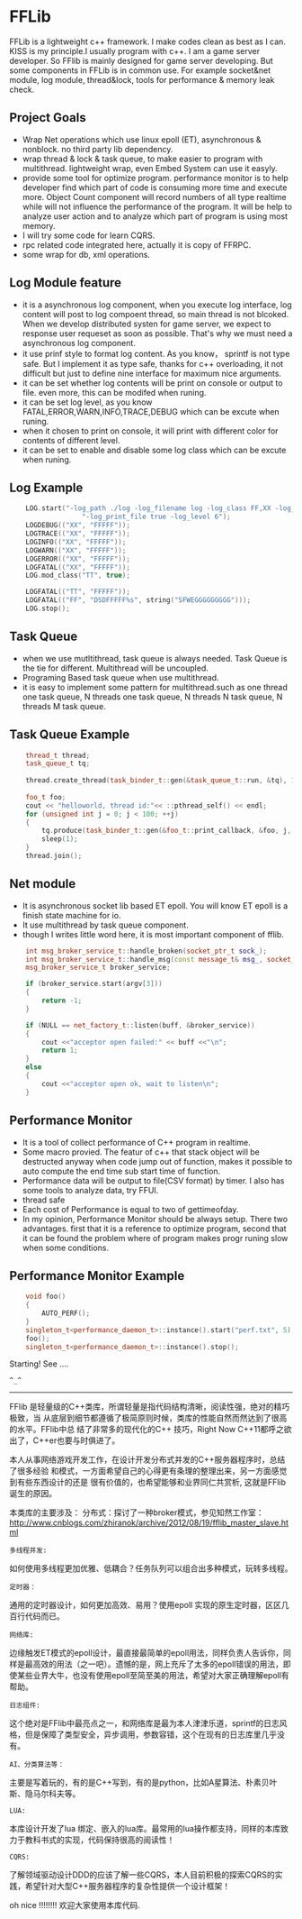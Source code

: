 # FFLib

FFLib is a lightweight c++ framework. I make codes clean as best as I can. KISS is my principle.I usually program 
with c++. I am a game server developer. So FFlib is mainly designed for game server developing. But some components
in FFLib is in common use. For example socket&net module, log module, thread&lock, tools for performance & memory 
leak check.

## Project Goals
 * Wrap Net operations which use linux epoll (ET), asynchronous & nonblock. no third party lib dependency.
 * wrap thread & lock & task queue, to make easier to program with multithread. lightweight wrap, even Embed System
   can use it easyly.
 * provide some tool for optimize program. performance monitor is to help developer find which part of code is consuming 
   more time and execute more. Object Count component will record numbers of all type realtime while will not 
   influence the performance of the program. It will be help to analyze user action and to analyze which part of 
   program is using most memory.
 * I will try some code for learn CQRS.
 * rpc related code integrated here, actually it is copy of FFRPC.
 * some wrap for db, xml operations.

## Log Module feature
 * it is a asynchronous log component, when you execute log interface, log content will post to log compoent thread, so
   main thread is not blcoked. When we develop distributed systen for game server, we expect to response user requeset
   as soon as possible. That's why we must need a asynchronous log component.
 * it use prinf style to format log content. As you know， sprintf is not type safe. But I implement it as type safe,
   thanks for c++ overloading, it not difficult but just to define nine interface for maximum nice arguments.
 * it can be set whether log contents will be print on console or output to file. even more, this can be modifed when
   runing.
 * it can be set log level, as you know FATAL,ERROR,WARN,INFO,TRACE,DEBUG which can be excute when runing.
 * when it chosen to print on console, it will print with different color for contents of different level.
 * it can be set to enable and disable some log class which can be excute when runing.
 
## Log Example
``` c++
	LOG.start("-log_path ./log -log_filename log -log_class FF,XX -log_print_screen true "
                  "-log_print_file true -log_level 6");
	LOGDEBUG(("XX", "FFFFF"));
	LOGTRACE(("XX", "FFFFF"));
	LOGINFO(("XX", "FFFFF"));
	LOGWARN(("XX", "FFFFF"));
	LOGERROR(("XX", "FFFFF"));
	LOGFATAL(("XX", "FFFFF"));
	LOG.mod_class("TT", true);

	LOGFATAL(("TT", "FFFFF"));
	LOGFATAL(("FF", "DSDFFFFF%s", string("SFWEGGGGGGGGG")));
	LOG.stop();
```

## Task Queue
 * when we use mutltithread, task queue is always needed. Task Queue is the tie for different. Multithread will 
   be uncoupled.
 * Programing Based task queue when use multithread.
 * it is easy to implement some pattern for multithread.such as one thread one task queue, N threads one task queue,
   N threads N task queue, N threads M task queue.

## Task Queue Example
``` c++
	thread_t thread;
	task_queue_t tq;
	
	thread.create_thread(task_binder_t::gen(&task_queue_t::run, &tq), 1);
	
	foo_t foo;
	cout << "helloworld, thread id:"<< ::pthread_self() << endl;
	for (unsigned int j = 0; j < 100; ++j)
	{
		tq.produce(task_binder_t::gen(&foo_t::print_callback, &foo, j, &foo_t::check));
		sleep(1);
	}
	thread.join();
```
## Net module
 * It is asynchronous socket lib based ET epoll. You will know ET epoll is a finish state machine for io.
 * It use multithread by task queue component.
 * though I writes little word here, it is most important component of fflib.

``` c++
    int msg_broker_service_t::handle_broken(socket_ptr_t sock_);
    int msg_broker_service_t::handle_msg(const message_t& msg_, socket_ptr_t sock_);
    msg_broker_service_t broker_service;

    if (broker_service.start(argv[3]))
    {
        return -1;
    }

    if (NULL == net_factory_t::listen(buff, &broker_service))
    {
        cout <<"acceptor open failed:" << buff <<"\n";
        return 1;
    }
    else
    {
        cout <<"acceptor open ok, wait to listen\n";
    }
```

## Performance Monitor
 * It is a tool of collect performance of C++ program in realtime.
 * Some macro provied. The featur of c++ that stack object will be destructed anyway when code jump out of function,
   makes it possible to auto compute the end time sub start time of function.
 * Performance data will be output to file(CSV format) by timer. I also has some tools to analyze data, try FFUI.
 * thread safe
 * Each cost of Performance is equal to two of gettimeofday.
 * In my opinion, Performance Monitor should be always setup. There two advantages. first that it is a reference to optimize
   program, second that it can be found the problem where of program makes progr runing slow when some conditions.
## Performance Monitor Example
``` c++
	void foo()
	{
		AUTO_PERF();
	}
	singleton_t<performance_daemon_t>::instance().start("perf.txt", 5);
	foo();
	singleton_t<performance_daemon_t>::instance().stop();
```
Starting! See ....

	^_^
-----------------------

FFlib 是轻量级的C++类库，所谓轻量是指代码结构清晰，阅读性强，绝对的精巧极致，当
从底层到细节都遵循了极简原则时候，类库的性能自然而然达到了很高的水平。FFlib中总
结了非常多的现代化的C++ 技巧，Right Now C++11都呼之欲出了，C++er也要与时俱进了。


本人从事网络游戏开发工作，在设计开发分布式并发的C++服务器程序时，总结了很多经验
和模式，一方面希望自己的心得更有条理的整理出来，另一方面感觉到有些东西设计的还是
很有价值的，也希望能够和业界同仁共赏析, 这就是FFlib诞生的原因。

本类库的主要涉及：
	分布式：探讨了一种broker模式，参见知然工作室：
http://www.cnblogs.com/zhiranok/archive/2012/08/19/fflib_master_slave.html

	多线程并发:
如何使用多线程更加优雅、低耦合？任务队列可以组合出多种模式，玩转多线程。

	定时器： 
通用的定时器设计，如何更加高效、易用？使用epoll
实现的原生定时器，区区几百行代码而已。

	网络库:
边缘触发ET模式的epoll设计，最直接最简单的epoll用法，同样负责人告诉你，同样是最高效的用法（之一吧）。遗憾的是，网上充斥了太多的epoll错误的用法，即使某些业界大牛，也没有使用epoll至简至美的用法，希望对大家正确理解epoll有帮助。

	日志组件:
这个绝对是FFlib中最亮点之一，和网络库是最为本人津津乐道，sprintf的日志风格，但是保障了类型安全，异步调用，参数容错，这个在现有的日志库里几乎没有。

	AI、分类算法等：
主要是写着玩的，有的是C++写到，有的是python，比如A星算法、朴素贝叶斯、隐马尔科夫等。

	LUA: 
本库设计开发了lua
绑定、嵌入的lua库。最常用的lua操作都支持，同样的本库致力于教科书式的实现，代码保持很高的阅读性！

	CQRS: 
了解领域驱动设计DDD的应该了解一些CQRS，本人目前积极的探索CQRS的实践，希望针对大型C++服务器程序的复杂性提供一个设计框架！


oh nice !!!!!!!!
欢迎大家使用本库代码.
